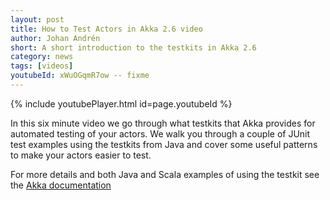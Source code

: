 ```yaml
---
layout: post
title: How to Test Actors in Akka 2.6 video
author: Johan Andrén
short: A short introduction to the testkits in Akka 2.6
category: news
tags: [videos]
youtubeId: xWuOGqmR7ow -- fixme
---
```


{% include youtubePlayer.html id=page.youtubeId %}

In this six minute video we go through what testkits that Akka provides for automated testing of your actors. We walk you through a couple of JUnit test examples using the testkits from Java and cover some useful patterns to make your actors easier to test.

For more details and both Java and Scala examples of using the testkit see the [Akka documentation](https://doc.akka.io/docs/akka/current/typed/testing.html)
